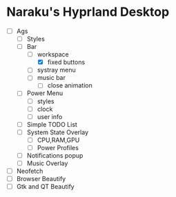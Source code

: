 # Naraku's Hyprland Desktop

- [ ] Ags
  - [ ] Styles
  - [ ] Bar
    - [ ] workspace
      - [x] fixed buttons
    - [ ] systray menu
    - [ ] music bar
      - [ ] close animation
  - [ ] Power Menu
    - [ ] styles
    - [ ] clock
    - [ ] user info
  - [ ] Simple TODO List
  - [ ] System State Overlay
    - [ ] CPU,RAM,GPU
    - [ ] Power Profiles
  - [ ] Notifications popup
  - [ ] Music Overlay

- [ ] Neofetch
- [ ] Browser Beautify
- [ ] Gtk and QT Beautify